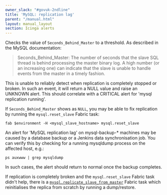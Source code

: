 ```yaml
---
owner_slack: "#govuk-2ndline"
title: 'MySQL: replication lag'
parent: "/manual.html"
layout: manual_layout
section: Icinga alerts
---
```


Checks the value of `Seconds_Behind_Master` to a threshold. As described
in the MySQL documentation:

> Seconds_Behind_Master: The number of seconds that the slave SQL
> thread is behind processing the master binary log. A high number (or
> an increasing one) can indicate that the slave is unable to handle
> events from the master in a timely fashion.

This is unable to reliably detect when replication is completely stopped
or broken. In such an event, it will return a NULL value and raise an
UNKNOWN alert. This should correlate with a CRITICAL alert for 'mysql
replication running'.

If `Seconds_Behind_Master` shows as `NULL`, you may be able to fix
replication by running the `mysql.reset_slave` Fabric task:

```
fab $environment -H <mysql_slave_hostname> mysql.reset_slave
```

An alert for 'MySQL replication lag' on mysql-backup-* machines may be
caused by a database backup or a Jenkins data synchronisation job. You can
verify this by checking for a running mysqldump process on the
affected host, e.g.:

```
ps auxwww | grep mysqldump
```

In such cases, the alert should return to normal once the backup
completes.

If replication is completely broken and the `mysql.reset_slave` Fabric
task didn't help, there is a
[`mysql.replicate_slave_from_master`](https://github.com/alphagov/fabric-scripts/search?q=replicate_slave_from_master)
Fabric task which reinitialises the replica from scratch by running a dump/restore.
